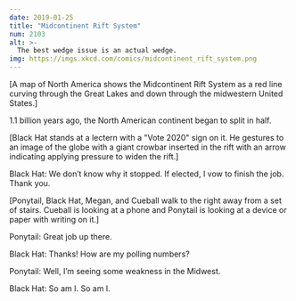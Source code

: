 ```yaml
---
date: 2019-01-25
title: "Midcontinent Rift System"
num: 2103
alt: >-
  The best wedge issue is an actual wedge.
img: https://imgs.xkcd.com/comics/midcontinent_rift_system.png
---
```

[A map of North America shows the Midcontinent Rift System as a red line curving through the Great Lakes and down through the midwestern United States.]

1.1 billion years ago, the North American continent began to split in half.

[Black Hat stands at a lectern with a "Vote 2020" sign on it. He gestures to an image of the globe with a giant crowbar inserted in the rift with an arrow indicating applying pressure to widen the rift.]

Black Hat: We don’t know why it stopped. If elected, I vow to finish the job. Thank you.

[Ponytail, Black Hat, Megan, and Cueball walk to the right away from a set of stairs. Cueball is looking at a phone and Ponytail is looking at a device or paper with writing on it.]

Ponytail: Great job up there.

Black Hat: Thanks! How are my polling numbers?

Ponytail: Well, I’m seeing some weakness in the Midwest.

Black Hat: So am I. So am I.